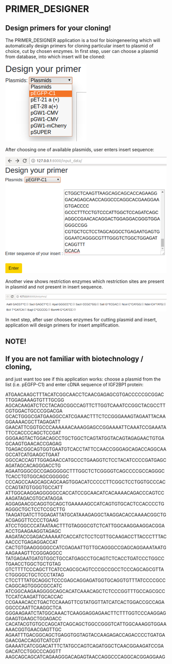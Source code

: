 # PRIMER_DESIGNER
## Design primers for your cloning!

The PRIMER_DESIGNER application is a tool for bioingeneering which will automatically design primers for cloning particular insert to plasmid of choice, cut by chosen enzymes.
In first step, user can choose a plasmid from database, into which insert will be cloned:

![](https://github.com/mexak/PRIMER_DESIGNER/blob/master/primer_designer/images/P_D_Plasmid.png)

After choosing one of available plasmids, user enters insert sequence:

![](https://github.com/mexak/PRIMER_DESIGNER/blob/master/primer_designer/images/P_D_Insert.png)

Another view shows restriction enzymes which restriction sites are present in plasmid and not present in insert sequence.

![](https://github.com/mexak/PRIMER_DESIGNER/blob/master/primer_designer/images/P_D_Enzymes.png)

In next step, after user chooses enzymes for cutting plasmid and insert, application will design primers for insert amplification.

## NOTE!
## If you are not familiar with biotechnology / cloning,
and just want too see if this application works:
choose a plasmid from the list (i.e. pEGFP-C1)
and enter cDNA sequence of IGF2BP1 protein:

ATGAACAAGCTTTACATCGGCAACCTCAACGAGAGCGTGACCCCCGCGGACTTGGAGAAAGTGTTTGCGG
AGCACAAGATCTCCTACAGCGGCCAGTTCTTGGTCAAATCCGGCTACGCCTTCGTGGACTGCCCGGACGA
GCACTGGGCGATGAAGGCCATCGAAACTTTCTCCGGGAAAGTAGAATTACAAGGAAAACGCTTAGAGATT
GAACATTCGGTGCCCAAAAAACAAAGGAGCCGGAAAATTCAAATCCGAAATATTCCACCCCAGCTCCGAT
GGGAAGTACTGGACAGCCTGCTGGCTCAGTATGGTACAGTAGAGAACTGTGAGCAAGTGAACACCGAGAG
TGAGACGGCAGTGGTGAATGTCACCTATTCCAACCGGGAGCAGACCAGGCAAGCCATCATGAAGCTGAAT
GGCCACCAGTTGGAGAACCATGCCCTGAAGGTCTCCTACATCCCCGATGAGCAGATAGCACAGGGACCTG
AGAATGGGCGCCGAGGGGGCTTTGGCTCTCGGGGTCAGCCCCGCCAGGGCTCACCTGTGGCAGCGGGGGC
CCCAGCCAAGCAGCAGCAAGTGGACATCCCCCTTCGGCTCCTGGTGCCCACCCAGTATGTGGGTGCCATT
ATTGGCAAGGAGGGGGCCACCATCCGCAACATCACAAAACAGACCCAGTCCAAGATAGACGTGCATAGGA
AGGAGAACGCAGGTGCAGCTGAAAAAGCCATCAGTGTGCACTCCACCCCTGAGGGCTGCTCCTCCGCTTG
TAAGATGATCTTGGAGATTATGCATAAAGAGGCTAAGGACACCAAAACGGCTGACGAGGTTCCCCTGAAG
ATCCTGGCCCATAATAACTTTGTAGGGCGTCTCATTGGCAAGGAAGGACGGAACCTGAAGAAGGTAGAGC
AAGATACCGAGACAAAAATCACCATCTCCTCGTTGCAAGACCTTACCCTTTACAACCCTGAGAGGACCAT
CACTGTGAAGGGGGCCATCGAGAATTGTTGCAGGGCCGAGCAGGAAATAATGAAGAAAGTTCGGGAGGCC
TATGAGAATGATGTGGCTGCCATGAGCCTGCAGTCTCACCTGATCCCTGGCCTGAACCTGGCTGCTGTAG
GTCTTTTCCCAGCTTCATCCAGCGCAGTCCCGCCGCCTCCCAGCAGCGTTACTGGGGCTGCTCCCTATAG
CTCCTTTATGCAGGCTCCCGAGCAGGAGATGGTGCAGGTGTTTATCCCCGCCCAGGCAGTGGGCGCCATC
ATCGGCAAGAAGGGGCAGCACATCAAACAGCTCTCCCGGTTTGCCAGCGCCTCCATCAAGATTGCACCAC
CCGAAACACCTGACTCCAAAGTTCGTATGGTTATCATCACTGGACCGCCAGAGGCCCAATTCAAGGCTCA
GGGAAGAATCTATGGCAAACTCAAGGAGGAGAACTTCTTTGGTCCCAAGGAGGAAGTGAAGCTGGAGACC
CACATACGTGTGCCAGCATCAGCAGCTGGCCGGGTCATTGGCAAAGGTGGAAAAACGGTGAACGAGTTGC
AGAATTTGACGGCAGCTGAGGTGGTAGTACCAAGAGACCAGACCCCTGATGAGAACGACCAGGTCATCGT
GAAAATCATCGGACATTTCTATGCCAGTCAGATGGCTCAACGGAAGATCCGAGACATCCTGGCCCAGGTT
AAGCAGCAGCATCAGAAGGGACAGAGTAACCAGGCCCAGGCACGGAGGAAG

